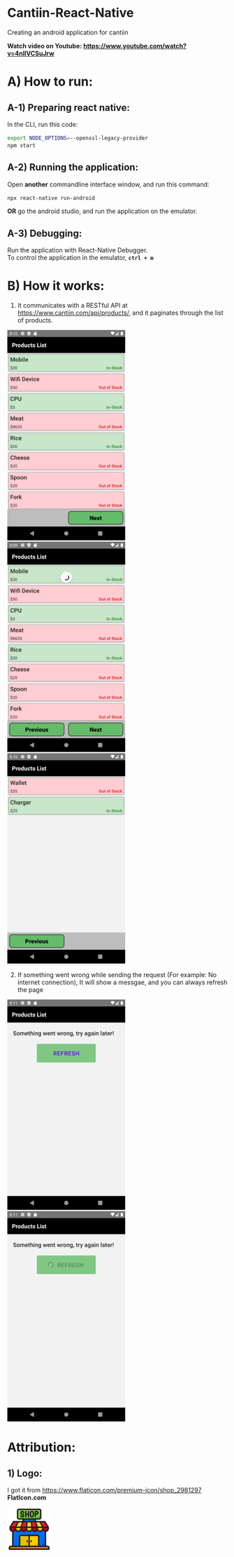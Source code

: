 # Cantiin-React-Native
Creating an android application for cantiin


**Watch video on Youtube: https://www.youtube.com/watch?v=4nlIVCSuJrw**


# A) How to run:
## A-1) Preparing react native:

In the CLI, run this code:

```bash
export NODE_OPTIONS=--openssl-legacy-provider
npm start
```

## A-2) Running the application:


Open **another** commandline interface window, and run this command:

```bash
npx react-native run-android
```


**OR** go the android studio, and run the application on the emulator.

## A-3) Debugging:

Run the application with React-Native Debugger.  
To control the application in the emulator, **`ctrl + m`**




# B) How it works:

1. It communicates with a RESTful API at https://www.cantiin.com/api/products/, and it paginates through the list of products.

<img src="pictures/screenshot1.png" width=270 height=480 />
<img src="pictures/screenshot2.png" width=270 height=480 />
<img src="pictures/screenshot3.png" width=270 height=480 />


2. If something went wrong while sending the request (For example: No internet connection), It will show a messgae, and you can always refresh the page


<img src="pictures/screenshot4.png" width=270 height=480 />
<img src="pictures/screenshot5.png" width=270 height=480 />






# Attribution:

## 1) Logo:


I got it from https://www.flaticon.com/premium-icon/shop_2981297   
**FlatIcon.com**


<img src="Logo/shop.png" width=100 height=100>

